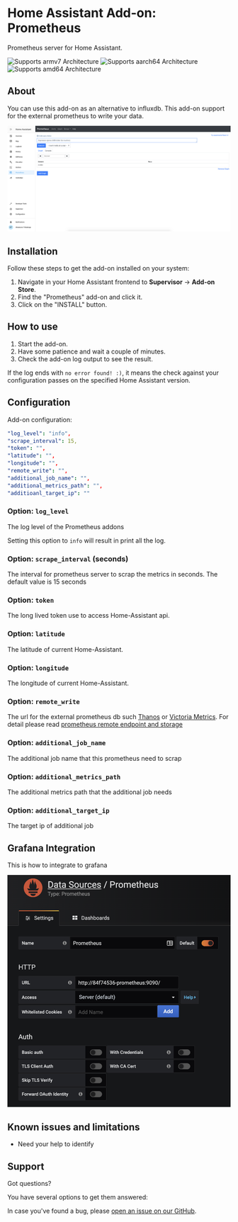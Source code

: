 # Home Assistant Add-on: Prometheus

Prometheus server for Home Assistant.

![Supports armv7 Architecture][armv7-shield] ![Supports aarch64 Architecture][aarch64-shield] ![Supports amd64 Architecture][amd64-shield]


## About

You can use this add-on as an alternative to influxdb. This add-on support for the external prometheus to write your data.

![Prometheus in the Home Assistant Frontend][screenshot]

## Installation

Follow these steps to get the add-on installed on your system:

1. Navigate in your Home Assistant frontend to **Supervisor** -> **Add-on Store**.
2. Find the "Prometheus" add-on and click it.
3. Click on the "INSTALL" button.

## How to use

1. Start the add-on.
2. Have some patience and wait a couple of minutes.
3. Check the add-on log output to see the result.

If the log ends with `no error found! :)`,
it means the check against your configuration passes on the specified
Home Assistant version.

## Configuration

Add-on configuration:

```yaml
"log_level": "info",
"scrape_interval": 15,
"token": "",
"latitude": "",
"longitude": "",
"remote_write": "",
"additional_job_name": "",
"additional_metrics_path": "",
"additioanl_target_ip": ""
```

### Option: `log_level`

The log level of the Prometheus addons

Setting this option to `info` will result in print all the log.

### Option: `scrape_interval` (seconds)

The interval for prometheus server to scrap the metrics in seconds. The default value is 15 seconds


### Option: `token`

The long lived token use to access Home-Assistant api.

### Option: `latitude`

The latitude of current Home-Assistant.

### Option: `longitude`

The longitude of current Home-Assistant.

### Option: `remote_write`

The url for the external prometheus db such [Thanos][thanos] or [Victoria Metrics][victoriametrics]. For detail please read [prometheus remote endpoint and storage][remote-endpoint]

### Option: `additional_job_name`

The additional job name that this prometheus need to scrap

### Option: `additional_metrics_path`

The additional metrics path that the additional job needs

### Option: `additional_target_ip`

The target ip of additional job

## Grafana Integration

This is how to integrate to grafana

![Prometheus integration with Grafana in the Home Assistant Frontend][grafana-integration]

## Known issues and limitations

- Need your help to identify

## Support

Got questions?

You have several options to get them answered:

In case you've found a bug, please [open an issue on our GitHub][issue].

[aarch64-shield]: https://img.shields.io/badge/aarch64-yes-green.svg
[armv7-shield]: https://img.shields.io/badge/armv7-yes-green.svg
[amd64-shield]: https://img.shields.io/badge/amd64-yes-green.svg
[issue]: https://github.com/trihatmaja/addon-prometheus/issues
[repository]: https://github.com/trihatmaja/addon-prometheus
[thanos]: https://thanos.io/
[victoriametrics]: https://victoriametrics.com/
[remote-endpoint]: https://prometheus.io/docs/operating/integrations/#remote-endpoints-and-storage
[screenshot]: https://github.com/trihatmaja/addon-prometheus/raw/master/images/screenshot.png
[grafana-integration]: https://github.com/trihatmaja/addon-prometheus/raw/master/images/integration.png
